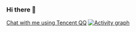 ### Hi there 👋
[Chat with me using Tencent QQ](http://wpa.qq.com/msgrd?v=3&uin=748117591&site=qq&menu=yes)
[![Activity graph](https://github-readme-activity-graph.cyclic.app/graph?username=awxiaoxian2020&theme=dracula)](https://github.com/ashutosh00710/github-readme-activity-graph)
